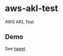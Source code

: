 # aws-akl-test
AWS AKL Test

## Demo
See [tweet](https://twitter.com/noway421/status/1656932964041912320)
